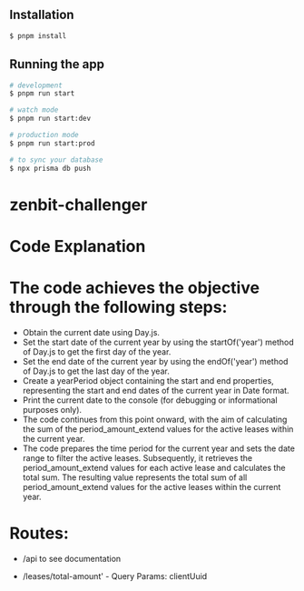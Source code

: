## Installation

```bash
$ pnpm install
```

## Running the app

```bash
# development
$ pnpm run start

# watch mode
$ pnpm run start:dev

# production mode
$ pnpm run start:prod
```

```bash
# to sync your database
$ npx prisma db push
```
# zenbit-challenger


# Code Explanation

# The code achieves the objective through the following steps:

- Obtain the current date using Day.js.
- Set the start date of the current year by using the startOf('year') method of Day.js to get the first day of the year.
- Set the end date of the current year by using the endOf('year') method of Day.js to get the last day of the year.
- Create a yearPeriod object containing the start and end properties, representing the start and end dates of the current year in Date format.
- Print the current date to the console (for debugging or informational purposes only).
- The code continues from this point onward, with the aim of calculating the sum of the period_amount_extend values for the active leases within the current year.
- The code prepares the time period for the current year and sets the date range to filter the active leases. Subsequently, it retrieves the period_amount_extend values for each active lease and calculates the total sum. The resulting value represents the total sum of all period_amount_extend values for the active leases within the current year.

# Routes: 
- /api to see documentation

- /leases/total-amount'  - Query Params: clientUuid